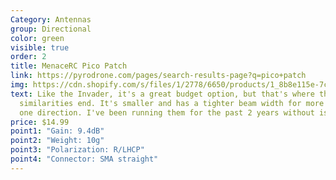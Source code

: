 ```yaml
---
Category: Antennas
group: Directional
color: green
visible: true
order: 2
title: MenaceRC Pico Patch
link: https://pyrodrone.com/pages/search-results-page?q=pico+patch
img: https://cdn.shopify.com/s/files/1/2778/6650/products/1_8b8e115e-7c2c-468c-b56c-2da425e96e95_1200x1200.jpg?v=1600732592
text: Like the Invader, it's a great budget option, but that's where the
  similarities end. It's smaller and has a tighter beam width for more range in
  one direction. I've been running them for the past 2 years without issue
price: $14.99
point1: "Gain: 9.4dB"
point2: "Weight: 10g"
point3: "Polarization: R/LHCP"
point4: "Connector: SMA straight"
---
```

